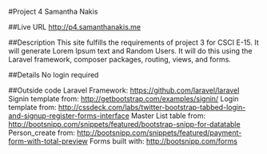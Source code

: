 #Project 4 Samantha Nakis

##Live URL
<http://p4.samanthanakis.me>

##Description
This site fulfills the requirements of project 3 for CSCI E-15. It will generate Lorem Ipsum text and Random Users. It will do this using the Laravel framework, composer packages, routing, views, and forms. 

##Details
No login required

##Outside code
Laravel Framework: https://github.com/laravel/laravel
Signin template from: http://getbootstrap.com/examples/signin/
Login template from: http://cssdeck.com/labs/twitter-bootstrap-tabbed-login-and-signup-register-forms-interface
Master List table from: http://bootsnipp.com/snippets/featured/bootstrap-snipp-for-datatable
Person_create from: http://bootsnipp.com/snippets/featured/payment-form-with-total-preview
Forms built with: http://bootsnipp.com/forms